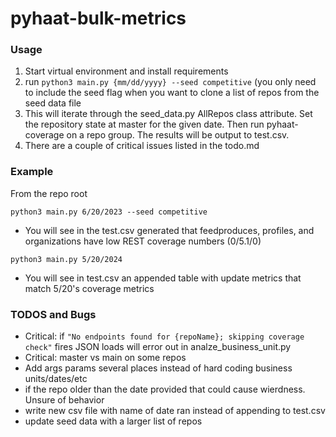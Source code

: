 # pyhaat-bulk-metrics

### Usage

1. Start virtual environment and install requirements
2. run `python3 main.py {mm/dd/yyyy} --seed competitive` (you only need to include the seed flag when you want to clone a list of repos from the seed data file
3. This will iterate through the seed_data.py AllRepos class attribute. Set the repository state at master for the given date. Then run pyhaat-coverage on a repo group. The results will be output to test.csv.
4. There are a couple of critical issues listed in the todo.md

### Example

From the repo root

`python3 main.py 6/20/2023 --seed competitive`

- You will see in the test.csv generated that feedproduces, profiles, and organizations have low REST coverage numbers (0/5.1/0)

`python3 main.py 5/20/2024`

- You will see in test.csv an appended table with update metrics that match 5/20's coverage metrics

### TODOS and Bugs

- Critical: if `"No endpoints found for {repoName}; skipping coverage check"` fires JSON loads will error out in analze_business_unit.py
- Critical: master vs main on some repos
- Add args params several places instead of hard coding business units/dates/etc
- if the repo older than the date provided that could cause wierdness. Unsure of behavior
- write new csv file with name of date ran instead of appending to test.csv
- update seed data with a larger list of repos
